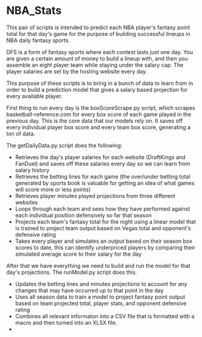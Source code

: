 # NBA_Stats

This pair of scripts is intended to predict each NBA player's fantasy point total for that day's game for the purpose of building successful lineups in NBA daily fantasy sports. 

DFS is a form of fantasy sports where each contest lasts just one day. You are given a certain amount of money to build a lineup with, and then you assemble an eight player team while staying under the salary cap. The player salaries are set by the hosting website every day. 

This purpose of these scripts is to bring in a bunch of data to learn from in order to build a prediction model that gives a salary based projection for every available player. 

First thing to run every day is the boxScoreScrape.py script, which scrapes basketball-reference.com for every box score of each game played in the previous day. This is the core data that our models rely on. It saves off every individual player box score and every team box score, generating a ton of data.

The getDailyData.py script does the following:

- Retrieves the day's player salaries for each website (DraftKings and FanDuel) and saves off these salaries every day so we can learn from salary history
- Retrieves the betting lines for each game (the over/under betting total generated by sports book is valuable for getting an idea of what games will score more or less points)
- Retrieves player minutes played projections from three different websites
- Loops through each team and sees how they have performed against each individual position defensively so far that season
- Projects each team's fantasy total for the night using a linear model that is trained to project team output based on Vegas total and opponent's defensive rating
- Takes every player and simulates an output based on their season box scores to date, this can identify underpriced players by comparing their simulated average score to their salary for the day

After that we have everything we need to build and run the model for that day's projections. The runModel.py script does this.

- Updates the betting lines and minutes projections to account for any changes that may have occurred up to that point in the day
- Uses all season data to train a model to project fantasy point output based on team projected total, player stats, and opponent defensive rating
- Combines all relevant informaton into a CSV file that is formatted with a macro and then turned into an XLSX file.
- 
